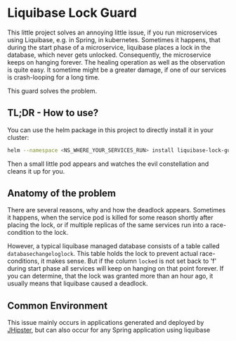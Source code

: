 # Liquibase Lock Guard

This little project solves an annoying little issue, if you run microservices using Liquibase, e.g. in Spring, in kubernetes.
Sometimes it happens, that during the start phase of a microservice, liquibase places a lock in the database, which never
gets unlocked. Consequently, the microservice keeps on hanging forever. The healing operation as well as the observation
is quite easy. It sometime might be a greater damage, if one of our services is crash-looping for a long time.

This guard solves the problem.

## TL;DR - How to use?

You can use the helm package in this project to directly install it in your cluster:

```bash
helm --namespace <NS_WHERE_YOUR_SERVICES_RUN> install liquibase-lock-guard helm/liquibase-lock-guard
```

Then a small little pod appears and watches the evil constellation and cleans it up for you.

## Anatomy of the problem

There are several reasons, why and how the deadlock appears. Sometimes it happens, when the service pod is killed for 
some reason shortly after placing the lock, or if multiple replicas of the same services run into a race-condition to the lock.

However, a typical liquibase managed database consists of a table called `databasechangeloglock`. This table holds the lock
to prevent actual race-conditions, it makes sense. But if the column `locked` is not set back to 'f' during start phase
all services will keep on hanging on that point forever. If you can determine, that the lock was granted more than an hour ago,
it usually means that liquibase caused a deadlock.

## Common Environment

This issue mainly occurs in applications generated and deployed by [JHipster](https://github.com/jhipster/generator-jhipster), 
but can also occur for any Spring application using liquibase
